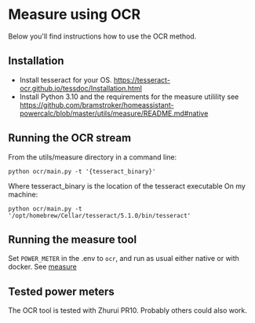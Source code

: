 # Measure using OCR

Below you'll find instructions how to use the OCR method.

## Installation

- Install tesseract for your OS. <https://tesseract-ocr.github.io/tessdoc/Installation.html>
- Install Python 3.10 and the requirements for the measure utilility see <https://github.com/bramstroker/homeassistant-powercalc/blob/master/utils/measure/README.md#native>

## Running the OCR stream

From the utils/measure directory in a command line:

```shell
python ocr/main.py -t '{tesseract_binary}'
```

Where tesseract_binary is the location of the tesseract executable
On my machine:

```shell
python ocr/main.py -t '/opt/homebrew/Cellar/tesseract/5.1.0/bin/tesseract'
```

## Running the measure tool

Set `POWER_METER` in the .env to `ocr`, and run as usual either native or with docker.
See [measure](measure.md)

## Tested power meters

The OCR tool is tested with Zhurui PR10. Probably others could also work.

